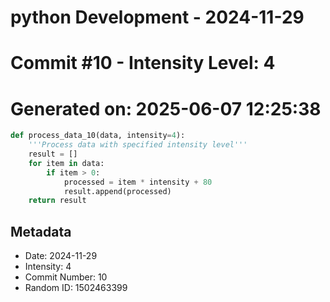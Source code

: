 ﻿# python Development - 2024-11-29
# Commit #10 - Intensity Level: 4
# Generated on: 2025-06-07 12:25:38
```python
def process_data_10(data, intensity=4):
    '''Process data with specified intensity level'''
    result = []
    for item in data:
        if item > 0:
            processed = item * intensity + 80
            result.append(processed)
    return result
```
## Metadata
- Date: 2024-11-29
- Intensity: 4
- Commit Number: 10
- Random ID: 1502463399
